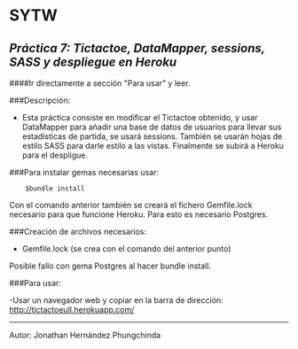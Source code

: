 **SYTW**
========
*Práctica 7: Tictactoe, DataMapper, sessions, SASS y despliegue en Heroku*
---------------------------------------------

####Ir directamente a sección "Para usar" y leer.

###Descripción:

- Esta práctica consiste en modificar el Tictactoe obtenido, y usar DataMapper para añadir una base de datos de usuarios para llevar sus estadísticas de partida, se usará sessions. También se usarán hojas de estilo SASS para darle estilo a las vistas. Finalmente se subirá a Heroku para el despligue.

###Para instalar gemas necesarias usar:
		
		$bundle install

Con el comando anterior también se creará el fichero Gemfile.lock necesario para que funcione Heroku. Para esto es necesario Postgres.

###Creación de archivos necesarios:

- Gemfile.lock (se crea con el comando del anterior punto)

Posible fallo con gema Postgres al hacer bundle install.

###Para usar:

-Usar un navegador web y copiar en la barra de dirección:
 http://tictactoeull.herokuapp.com/

--------------------------------------------------

Autor: Jonathan Hernández Phungchinda

